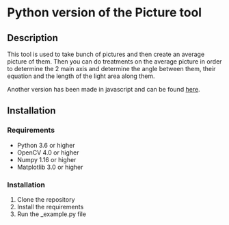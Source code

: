 # Python version of the Picture tool

## Description

This tool is used to take bunch of pictures and then create an average picture of them.
Then you can do treatments on the average picture in order to determine the 2 main axis and determine the angle between them, their equation and the length of the light area along them.

Another version has been made in javascript and can be found [here](https://practical-tools.yanis-dlmr.fr/pictures).

## Installation

### Requirements

- Python 3.6 or higher
- OpenCV 4.0 or higher
- Numpy 1.16 or higher
- Matplotlib 3.0 or higher

### Installation

1. Clone the repository
2. Install the requirements
3. Run the _example.py file
